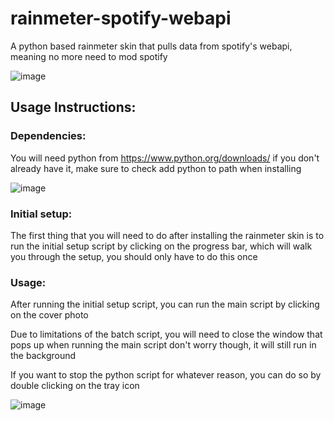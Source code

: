 # rainmeter-spotify-webapi
A python based rainmeter skin that pulls data from spotify's webapi, meaning no more need to mod spotify

![image](https://user-images.githubusercontent.com/76452125/135523089-e0d47f0f-6497-4b3b-8d43-6e6337d1e06f.png)


## Usage Instructions:

### Dependencies:
You will need python from https://www.python.org/downloads/ if you don't already have it, make sure to check add python to path when installing

![image](https://user-images.githubusercontent.com/76452125/135522859-19758048-7319-4f42-866e-1d0e4a7b9773.png)


### Initial setup:
The first thing that you will need to do after installing the rainmeter skin is to run the initial setup script by clicking on the progress bar, which will walk you through the setup, you should only have to do this once

### Usage:

After running the initial setup script, you can run the main script by clicking on the cover photo

Due to limitations of the batch script, you will need to close the window that pops up when running the main script don't worry though, it will still run in the background

If you want to stop the python script for whatever reason, you can do so by double clicking on the tray icon

![image](https://user-images.githubusercontent.com/76452125/135521849-e46362be-6d6d-41ea-8fc9-390f7cf59561.png)




